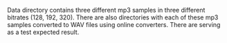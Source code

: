 Data directory contains three different mp3 samples in three different bitrates (128, 192, 320).
There are also directories with each of these mp3 samples converted to WAV files using online converters. There are serving as a test expected result.

